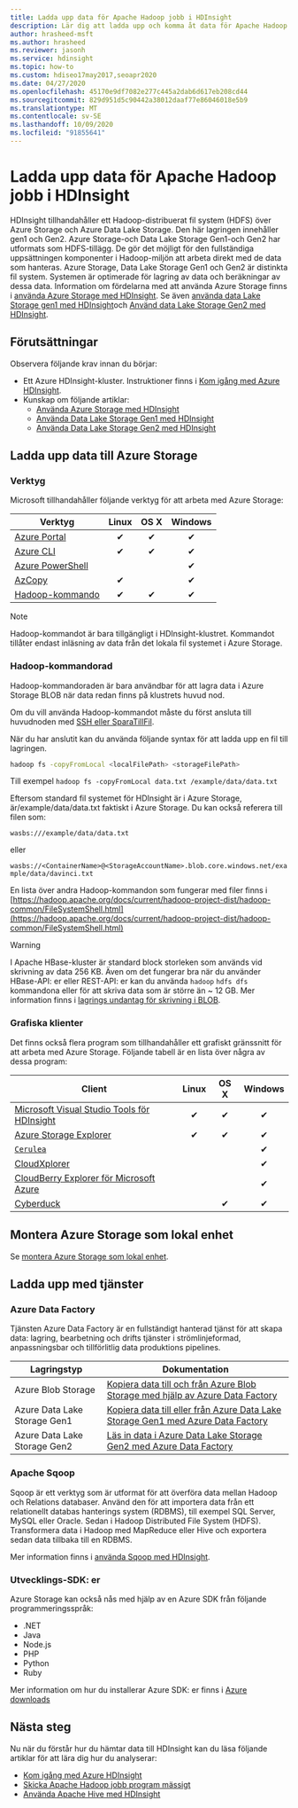 ```yaml
---
title: Ladda upp data för Apache Hadoop jobb i HDInsight
description: Lär dig att ladda upp och komma åt data för Apache Hadoop jobb i HDInsight. Använd den klassiska Azure CLI, Azure Storage Explorer, Azure PowerShell, Hadoop-kommandoraden eller Sqoop.
author: hrasheed-msft
ms.author: hrasheed
ms.reviewer: jasonh
ms.service: hdinsight
ms.topic: how-to
ms.custom: hdiseo17may2017,seoapr2020
ms.date: 04/27/2020
ms.openlocfilehash: 45170e9df7082e277c445a2dab6d617eb208cd44
ms.sourcegitcommit: 829d951d5c90442a38012daaf77e86046018e5b9
ms.translationtype: MT
ms.contentlocale: sv-SE
ms.lasthandoff: 10/09/2020
ms.locfileid: "91855641"
---
```

# <a name="upload-data-for-apache-hadoop-jobs-in-hdinsight"></a>Ladda upp data för Apache Hadoop jobb i HDInsight

HDInsight tillhandahåller ett Hadoop-distribuerat fil system (HDFS) över Azure Storage och Azure Data Lake Storage. Den här lagringen innehåller gen1 och Gen2. Azure Storage-och Data Lake Storage Gen1-och Gen2 har utformats som HDFS-tillägg. De gör det möjligt för den fullständiga uppsättningen komponenter i Hadoop-miljön att arbeta direkt med de data som hanteras. Azure Storage, Data Lake Storage Gen1 och Gen2 är distinkta fil system. Systemen är optimerade för lagring av data och beräkningar av dessa data. Information om fördelarna med att använda Azure Storage finns i [använda Azure Storage med HDInsight](hdinsight-hadoop-use-blob-storage.md). Se även [använda data Lake Storage gen1 med HDInsight](hdinsight-hadoop-use-data-lake-storage-gen1.md)och [Använd data Lake Storage Gen2 med HDInsight](hdinsight-hadoop-use-data-lake-storage-gen2.md).

## <a name="prerequisites"></a>Förutsättningar

Observera följande krav innan du börjar:

* Ett Azure HDInsight-kluster. Instruktioner finns i [Kom igång med Azure HDInsight](hadoop/apache-hadoop-linux-tutorial-get-started.md).
* Kunskap om följande artiklar:
    * [Använda Azure Storage med HDInsight](hdinsight-hadoop-use-blob-storage.md)
    * [Använda Data Lake Storage Gen1 med HDInsight](hdinsight-hadoop-use-data-lake-storage-gen1.md)
    * [Använda Data Lake Storage Gen2 med HDInsight](hdinsight-hadoop-use-data-lake-storage-gen2.md)  

## <a name="upload-data-to-azure-storage"></a>Ladda upp data till Azure Storage

### <a name="utilities"></a>Verktyg

Microsoft tillhandahåller följande verktyg för att arbeta med Azure Storage:

| Verktyg | Linux | OS X | Windows |
| --- |:---:|:---:|:---:|
| [Azure Portal](../storage/blobs/storage-quickstart-blobs-portal.md) |✔ |✔ |✔ |
| [Azure CLI](../storage/blobs/storage-quickstart-blobs-cli.md) |✔ |✔ |✔ |
| [Azure PowerShell](../storage/blobs/storage-quickstart-blobs-powershell.md) | | |✔ |
| [AzCopy](../storage/common/storage-use-azcopy-v10.md) |✔ | |✔ |
| [Hadoop-kommando](#hadoop-command-line) |✔ |✔ |✔ |

> [!NOTE]  
> Hadoop-kommandot är bara tillgängligt i HDInsight-klustret. Kommandot tillåter endast inläsning av data från det lokala fil systemet i Azure Storage.  

### <a name="hadoop-command-line"></a>Hadoop-kommandorad

Hadoop-kommandoraden är bara användbar för att lagra data i Azure Storage BLOB när data redan finns på klustrets huvud nod.

Om du vill använda Hadoop-kommandot måste du först ansluta till huvudnoden med [SSH eller SparaTillFil](hdinsight-hadoop-linux-use-ssh-unix.md).

När du har anslutit kan du använda följande syntax för att ladda upp en fil till lagringen.

```bash
hadoop fs -copyFromLocal <localFilePath> <storageFilePath>
```

Till exempel `hadoop fs -copyFromLocal data.txt /example/data/data.txt`

Eftersom standard fil systemet för HDInsight är i Azure Storage, är/example/data/data.txt faktiskt i Azure Storage. Du kan också referera till filen som:

`wasbs:///example/data/data.txt`

eller

`wasbs://<ContainerName>@<StorageAccountName>.blob.core.windows.net/example/data/davinci.txt`

En lista över andra Hadoop-kommandon som fungerar med filer finns i [https://hadoop.apache.org/docs/current/hadoop-project-dist/hadoop-common/FileSystemShell.html](https://hadoop.apache.org/docs/current/hadoop-project-dist/hadoop-common/FileSystemShell.html)

> [!WARNING]  
> I Apache HBase-kluster är standard block storleken som används vid skrivning av data 256 KB. Även om det fungerar bra när du använder HBase-API: er eller REST-API: er kan du använda `hadoop` `hdfs dfs` kommandona eller för att skriva data som är större än ~ 12 GB. Mer information finns i [lagrings undantag för skrivning i BLOB](hdinsight-troubleshoot-hdfs.md#storage-exception-for-write-on-blob).

### <a name="graphical-clients"></a>Grafiska klienter

Det finns också flera program som tillhandahåller ett grafiskt gränssnitt för att arbeta med Azure Storage. Följande tabell är en lista över några av dessa program:

| Client | Linux | OS X | Windows |
| --- |:---:|:---:|:---:|
| [Microsoft Visual Studio Tools för HDInsight](hadoop/apache-hadoop-visual-studio-tools-get-started.md#explore-linked-resources) |✔ |✔ |✔ |
| [Azure Storage Explorer](../storage/blobs/storage-quickstart-blobs-storage-explorer.md) |✔ |✔ |✔ |
| [`Cerulea`](https://www.cerebrata.com/products/cerulean/features/azure-storage) | | |✔ |
| [CloudXplorer](https://clumsyleaf.com/products/cloudxplorer) | | |✔ |
| [CloudBerry Explorer för Microsoft Azure](https://www.cloudberrylab.com/free-microsoft-azure-explorer.aspx) | | |✔ |
| [Cyberduck](https://cyberduck.io/) | |✔ |✔ |

## <a name="mount-azure-storage-as-local-drive"></a>Montera Azure Storage som lokal enhet

Se [montera Azure Storage som lokal enhet](https://docs.microsoft.com/archive/blogs/bigdatasupport/mount-azure-blob-storage-as-local-drive).

## <a name="upload-using-services"></a>Ladda upp med tjänster

### <a name="azure-data-factory"></a>Azure Data Factory

Tjänsten Azure Data Factory är en fullständigt hanterad tjänst för att skapa data: lagring, bearbetning och drifts tjänster i strömlinjeformad, anpassningsbar och tillförlitlig data produktions pipelines.

|Lagringstyp|Dokumentation|
|----|----|
|Azure Blob Storage|[Kopiera data till och från Azure Blob Storage med hjälp av Azure Data Factory](../data-factory/connector-azure-blob-storage.md)|
|Azure Data Lake Storage Gen1|[Kopiera data till eller från Azure Data Lake Storage Gen1 med Azure Data Factory](../data-factory/connector-azure-data-lake-store.md)|
|Azure Data Lake Storage Gen2 |[Läs in data i Azure Data Lake Storage Gen2 med Azure Data Factory](../data-factory/load-azure-data-lake-storage-gen2.md)|

### <a name="apache-sqoop"></a>Apache Sqoop

Sqoop är ett verktyg som är utformat för att överföra data mellan Hadoop och Relations databaser. Använd den för att importera data från ett relationellt databas hanterings system (RDBMS), till exempel SQL Server, MySQL eller Oracle. Sedan i Hadoop Distributed File System (HDFS). Transformera data i Hadoop med MapReduce eller Hive och exportera sedan data tillbaka till en RDBMS.

Mer information finns i [använda Sqoop med HDInsight](hadoop/hdinsight-use-sqoop.md).

### <a name="development-sdks"></a>Utvecklings-SDK: er

Azure Storage kan också nås med hjälp av en Azure SDK från följande programmeringsspråk:

* .NET
* Java
* Node.js
* PHP
* Python
* Ruby

Mer information om hur du installerar Azure SDK: er finns i [Azure downloads](https://azure.microsoft.com/downloads/)

## <a name="next-steps"></a>Nästa steg

Nu när du förstår hur du hämtar data till HDInsight kan du läsa följande artiklar för att lära dig hur du analyserar:

* [Kom igång med Azure HDInsight](hadoop/apache-hadoop-linux-tutorial-get-started.md)
* [Skicka Apache Hadoop jobb program mässigt](hadoop/submit-apache-hadoop-jobs-programmatically.md)
* [Använda Apache Hive med HDInsight](hadoop/hdinsight-use-hive.md)
